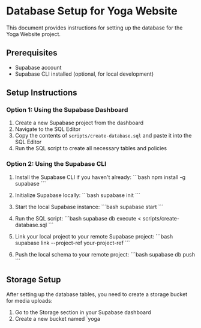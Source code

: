 # Database Setup for Yoga Website

This document provides instructions for setting up the database for the Yoga Website project.

## Prerequisites

- Supabase account
- Supabase CLI installed (optional, for local development)

## Setup Instructions

### Option 1: Using the Supabase Dashboard

1. Create a new Supabase project from the dashboard
2. Navigate to the SQL Editor
3. Copy the contents of `scripts/create-database.sql` and paste it into the SQL Editor
4. Run the SQL script to create all necessary tables and policies

### Option 2: Using the Supabase CLI

1. Install the Supabase CLI if you haven't already:
   \`\`\`bash
   npm install -g supabase
   \`\`\`

2. Initialize Supabase locally:
   \`\`\`bash
   supabase init
   \`\`\`

3. Start the local Supabase instance:
   \`\`\`bash
   supabase start
   \`\`\`

4. Run the SQL script:
   \`\`\`bash
   supabase db execute < scripts/create-database.sql
   \`\`\`

5. Link your local project to your remote Supabase project:
   \`\`\`bash
   supabase link --project-ref your-project-ref
   \`\`\`

6. Push the local schema to your remote project:
   \`\`\`bash
   supabase db push
   \`\`\`

## Storage Setup

After setting up the database tables, you need to create a storage bucket for media uploads:

1. Go to the Storage section in your Supabase dashboard
2. Create a new bucket named `yoga
